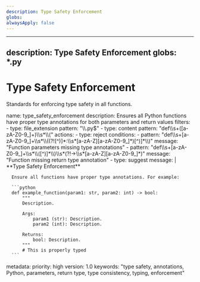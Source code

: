 ```yaml
---
description: Type Safety Enforcement
globs: 
alwaysApply: false
---
```

---
description: Type Safety Enforcement
globs: *.py
---
# Type Safety Enforcement

Standards for enforcing type safety in all functions.

<rule>
name: type_safety_enforcement
description: Ensures all Python functions have proper type annotations for both parameters and return values
filters:
  - type: file_extension
    pattern: "\\.py$"
  - type: content
    pattern: "def\\s+([a-zA-Z0-9_]+)\\s*\\("
actions:
  - type: reject
    conditions:
      - pattern: "def\\s+[a-zA-Z0-9_]+\\s*\\((?![^)]*:\\s*[a-zA-Z][a-zA-Z0-9_]*)[^)]*\\)"
        message: "Function parameters missing type annotations"
      - pattern: "def\\s+[a-zA-Z0-9_]+\\s*\\([^)]*\\)\\s*(?!->\\s*[a-zA-Z][a-zA-Z0-9_]*)"
        message: "Function missing return type annotation"
  - type: suggest
    message: |
      **Type Safety Enforcement**
      
      Ensure all functions have proper type annotations. For example:
      
      ```python
      def example_function(param1: str, param2: int) -> bool:
          """
          Description.
          
          Args:
              param1 (str): Description.
              param2 (int): Description.
          
          Returns:
              bool: Description.
          """
          # This is properly typed
      ```
metadata:
  priority: high
  version: 1.0
  keywords: "type safety, annotations, Python, parameters, return type, type consistency, typing, enforcement"
</rule>




